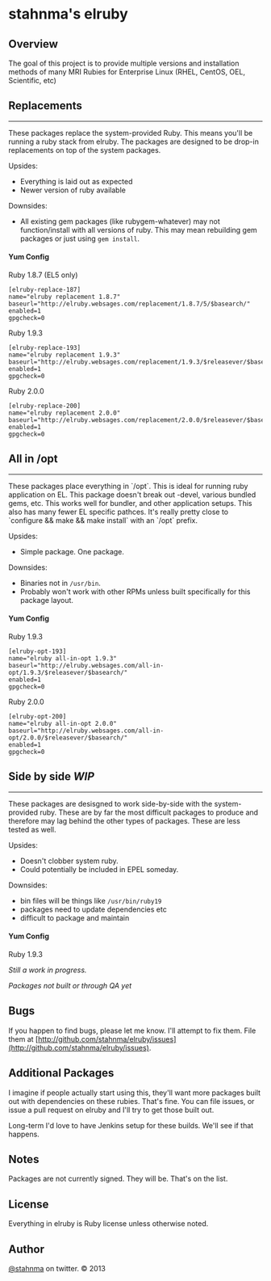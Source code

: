 # stahnma's elruby

## Overview

The goal of this project is to provide multiple versions and installation
methods of many MRI Rubies for Enterprise Linux (RHEL, CentOS, OEL, Scientific,
etc)

## Replacements
<hr>
These packages replace the system-provided Ruby. This means you'll be running a
ruby stack from elruby. The packages are designed to be drop-in replacements on
top of the system packages.

Upsides:

  * Everything is laid out as expected
  * Newer version of ruby available

Downsides:

  * All existing gem packages (like rubygem-whatever) may not function/install
with all versions of ruby. This may mean rebuilding gem packages or just using
`gem install`.

#### Yum Config

Ruby 1.8.7 (EL5 only)
    
    [elruby-replace-187]
    name="elruby replacement 1.8.7"
    baseurl="http://elruby.websages.com/replacement/1.8.7/5/$basearch/"
    enabled=1
    gpgcheck=0
    
    
Ruby 1.9.3

    [elruby-replace-193]
    name="elruby replacement 1.9.3"
    baseurl="http://elruby.websages.com/replacement/1.9.3/$releasever/$basearch/"
    enabled=1
    gpgcheck=0


Ruby 2.0.0

    [elruby-replace-200]
    name="elruby replacement 2.0.0"
    baseurl="http://elruby.websages.com/replacement/2.0.0/$releasever/$basearch/"
    enabled=1
    gpgcheck=0


## All in /opt
<hr>
These packages place everything in `/opt`. This is ideal for running ruby
application on EL. This package doesn't break out -devel, various bundled gems,
etc. This works well for bundler, and other application setups. This also has
many fewer EL specific pathces. It's really pretty close to `configure  && make
&& make install` with an `/opt` prefix.

Upsides:

  * Simple package. One package.

Downsides:

  * Binaries not in `/usr/bin`.
  * Probably won't work with other RPMs unless built specifically for this package layout.


#### Yum Config
Ruby 1.9.3

    [elruby-opt-193]
    name="elruby all-in-opt 1.9.3"
    baseurl="http://elruby.websages.com/all-in-opt/1.9.3/$releasever/$basearch/"
    enabled=1
    gpgcheck=0

 Ruby 2.0.0

    [elruby-opt-200]
    name="elruby all-in-opt 2.0.0"
    baseurl="http://elruby.websages.com/all-in-opt/2.0.0/$releasever/$basearch/"
    enabled=1
    gpgcheck=0

## Side by side _WIP_
<hr>
These packages are desisgned to work side-by-side with the system-provided
ruby. These are by far the most difficult packages to produce and therefore may
lag behind the other types of packages. These are less tested as well.

Upsides:

  * Doesn't clobber system ruby.
  * Could potentially be included in EPEL someday.

Downsides:

  * bin files will be things like `/usr/bin/ruby19`
  * packages need to update dependencies etc
  * difficult to package and maintain

#### Yum Config
Ruby 1.9.3

_Still a work in progress._

_Packages not built or through QA yet_


## Bugs
If you happen to find bugs, please let me know. I'll attempt to fix them. File
them at
[http://github.com/stahnma/elruby/issues](http://github.com/stahnma/elruby/issues).


## Additional Packages
I imagine if people actually start using this, they'll want more packages built
out with dependencies on these rubies. That's fine. You can file issues, or
issue a pull request on elruby and I'll try to get those built out.

Long-term I'd love to have Jenkins setup for these builds. We'll see if that happens.



## Notes
Packages are not currently signed. They will be. That's on the list.



## License
Everything in elruby is Ruby license unless otherwise noted.


## Author
[@stahnma](http://twitter.com/stahnma) on twitter. © 2013
